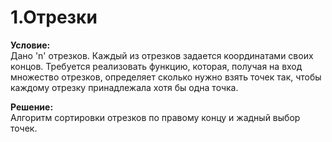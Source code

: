 # 1.Отрезки

**Условие:**  
Дано 'n' отрезков. Каждый из отрезков задается координатами своих концов.
Требуется реализовать функцию, которая, получая на вход множество отрезков,
определяет сколько нужно взять точек так, чтобы каждому отрезку принадлежала
хотя бы одна точка.

**Решение:**  
Алгоритм сортировки отрезков по правому концу и жадный выбор точек.
